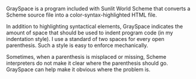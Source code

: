 GraySpace is a program included with Sunlit World Scheme that converts a Scheme source file into a color-syntax-highlighted HTML file.

In addition to highlighting syntactical elements, GraySpace indicates the amount of space that should be used to indent program code (in my indentation style). I use a standard of two spaces for every open parenthesis. Such a style is easy to enforce mechanically.

Sometimes, when a parenthesis is misplaced or missing, Scheme interpreters do not make it clear where the parenthesis should go. GraySpace can help make it obvious where the problem is.
